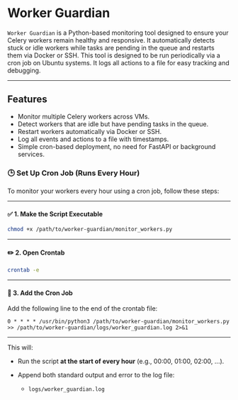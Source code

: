 # Worker Guardian

`Worker Guardian` is a Python-based monitoring tool designed to ensure your Celery workers remain healthy and responsive. It automatically detects stuck or idle workers while tasks are pending in the queue and restarts them via Docker or SSH.
This tool is designed to be run periodically via a cron job on Ubuntu systems. It logs all actions to a file for easy tracking and debugging.

---
## Features

- Monitor multiple Celery workers across VMs.
- Detect workers that are idle but have pending tasks in the queue.
- Restart workers automatically via Docker or SSH.
- Log all events and actions to a file with timestamps.
- Simple cron-based deployment, no need for FastAPI or background services.

### 🕒 Set Up Cron Job (Runs Every Hour)

To monitor your workers every hour using a cron job, follow these steps:

---

#### ✅ 1. Make the Script Executable

```bash
chmod +x /path/to/worker-guardian/monitor_workers.py
```

---

#### ✏️ 2. Open Crontab

```bash
crontab -e
```

---

#### 📅 3. Add the Cron Job

Add the following line to the end of the crontab file:

```cron
0 * * * * /usr/bin/python3 /path/to/worker-guardian/monitor_workers.py >> /path/to/worker-guardian/logs/worker_guardian.log 2>&1
```

---

This will:

* Run the script **at the start of every hour** (e.g., 00:00, 01:00, 02:00, ...).
* Append both standard output and error to the log file:

  * `logs/worker_guardian.log`
